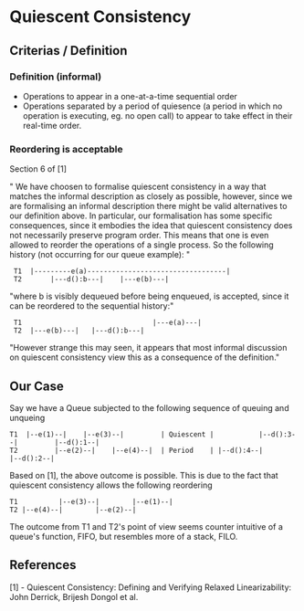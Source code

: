# Quiescent Consistency

## Criterias / Definition 

### Definition (informal)
- Operations to appear in a one-at-a-time sequential order
- Operations separated by a period of quiesence (a period in which no operation is executing, 
eg. no open call) to appear to take effect in their real-time order.

### Reordering is acceptable
Section 6 of [1] 

" We have choosen to formalise quiescent consistency in a way that matches the informal
description as closely as possible, however, since we are formalising an informal description
there might be valid alternatives to our definition above. In particular, our formalisation 
has some specific consequences, since it embodies the idea that quiescent consistency 
does not necessarily preserve program order. This means that one is even allowed to 
reorder the operations of a single process. So the following history (not occurring for our 
queue example): "

```
 T1  |---------e(a)----------------------------------|
 T2       |---d():b---|    |---e(b)---|
```

"where b is visibly dequeued before being enqueued, is accepted, since it can be reordered to 
the sequential history:"

```
 T1                                |---e(a)---|
 T2  |---e(b)---|   |---d():b---| 
```

"However strange this may seen, it appears that most informal discussion on quiescent consistency 
view this as a consequence of the definition."



## Our Case

Say we have a Queue subjected to the following sequence of queuing and unqueing  
```
T1  |--e(1)--|    |--e(3)--|         | Quiescent |           |--d():3--|         |--d():1--|
T2         |--e(2)--|    |--e(4)--|  | Period    | |--d():4--|         |--d():2--|
```

Based on [1], the above outcome is possible. This is due to the fact that quiescent consistency 
allows the following reordering

```
T1          |--e(3)--|        |--e(1)--| 
T2 |--e(4)--|        |--e(2)--|          
```
The outcome from T1 and T2's point of view seems counter intuitive of a queue's function, FIFO, 
but resembles more of a stack, FILO.



## References
[1] - Quiescent Consistency: Defining and Verifying Relaxed Linearizability: John Derrick, Brijesh Dongol et al.
